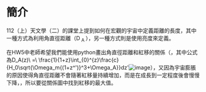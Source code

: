# 簡介
112（上）天文學（二）的課堂上提到如何在宏觀的宇宙中定義距離的長度，其中一種方式為利用角直徑距離（D<sub> A </sub>），另一種方式則是使用亮度來定義。

在HW5中老師希望我們能使用python畫出角直徑距離和紅移的關係（，其中公式為D_A(z)\ =\ \frac{1}{1+z}\int_{0}^{z}\frac{c}{H_0\sqrt{\Omega_m{(1+z^')}^3+\Omega_A}}dz'![image](https://github.com/karen9330/python_astronomy_HW/assets/169747971/d5dfeb33-e6a7-4084-bb1c-236cb9baba45)），又因為宇宙膨脹的原因使得角直徑距離不會隨著紅移量持續增加，而是在成長到一定程度後會慢慢下降，，所以要從關係圖中找到紅移的最大值。

